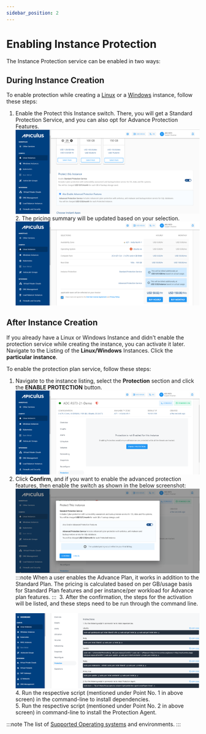 ```yaml
---
sidebar_position: 2
---
```

# Enabling Instance Protection

The Instance Protection service can be enabled in two ways:

## During Instance Creation

To enable protection while creating a [Linux](/docs/Subscribers/Compute/LinuxInstances/CreatingLinuxInstances) or a [Windows](/docs/Subscribers/Compute/WindowsInstances/CreatingWindowsInstances) instance, follow these steps:

1. Enable the Protect this Instance switch. There, you will get a Standard Protection Service, and you can also opt for Advance Protection Features. 
	![Enabling Instance Protection](img/EnablingInstanceProtection1.png)
2. The pricing summary will be updated based on your selection.
	![Enabling Instance Protection](img/EnablingInstanceProtection2.png)

## After Instance Creation

If you already have a Linux or Windows Instance and didn't enable the protection service while creating the instance, you can activate it later. Navigate to the Listing of the **Linux/Windows** Instances. Click the **particular instance**. 

To enable the protection plan service, follow these steps:

1. Navigate to the instance listing, select the **Protection** section and click the **ENABLE PROTECTION** button.
    ![Enabling Instance Protection](img/EnablingInstanceProtection3.png)
2. Click **Confirm**, and if you want to enable the advanced protection features, then enable the switch as shown in the below screenshot:
    ![Enabling Instance Protection](img/EnablingInstanceProtection4.png)
	    :::note
	   When a user enables the Advance Plan, it works in addition to the Standard Plan. The pricing is calculated based on per GB/usage basis for Standard Plan features and per instance/per workload for Advance plan features.
	   :::
	 3. After the confirmation, the steps for the activation will be listed, and these steps need to be run through the command line.
		 ![Protecting Linux Instances](img/Protection3.png)
    4. Run the respective script (mentioned under Point No. 1 in above screen) in the command-line to install dependencies.<br/>
    5. Run the respective script (mentioned under Point No. 2 in above screen) in command-line to install the Protection Agent.

:::note
The list of [Supported Operating systems](https://www.acronis.com/en-us/support/documentation/AcronisCyberProtect_15/index.html#cshid=36983) and environments.
:::




